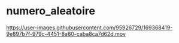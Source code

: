 # numero_aleatoire

https://user-images.githubusercontent.com/95926729/169368419-9e897b7f-979c-4451-8a80-caba8ca7d62d.mov
